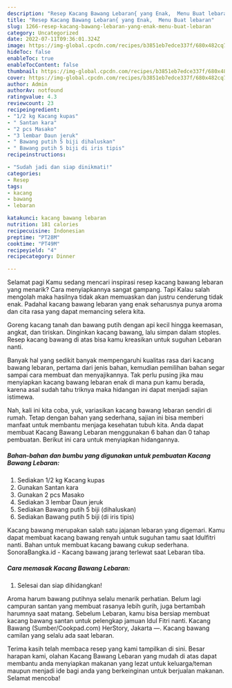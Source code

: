 ```yaml
---
description: "Resep Kacang Bawang Lebaran{ yang Enak,  Menu Buat lebaran"
title: "Resep Kacang Bawang Lebaran{ yang Enak,  Menu Buat lebaran"
slug: 1266-resep-kacang-bawang-lebaran-yang-enak-menu-buat-lebaran
category: Uncategorized
date: 2022-07-11T09:36:01.324Z
image: https://img-global.cpcdn.com/recipes/b3851eb7edce337f/680x482cq70/kacang-bawang-lebaran-foto-resep-utama.jpg
hideToc: false
enableToc: true
enableTocContent: false
thumbnail: https://img-global.cpcdn.com/recipes/b3851eb7edce337f/680x482cq70/kacang-bawang-lebaran-foto-resep-utama.jpg
cover: https://img-global.cpcdn.com/recipes/b3851eb7edce337f/680x482cq70/kacang-bawang-lebaran-foto-resep-utama.jpg
author: Admin
authorAv: notfound
ratingvalue: 4.3
reviewcount: 23
recipeingredient:
- "1/2 kg Kacang kupas"
- " Santan kara"
- "2 pcs Masako"
- "3 lembar Daun jeruk"
- " Bawang putih 5 biji dihaluskan"
- " Bawang putih 5 biji di iris tipis"
recipeinstructions:

- "Sudah jadi dan siap dinikmati!"
categories:
- Resep
tags:
- kacang
- bawang
- lebaran

katakunci: kacang bawang lebaran 
nutrition: 181 calories
recipecuisine: Indonesian
preptime: "PT28M"
cooktime: "PT49M"
recipeyield: "4"
recipecategory: Dinner

---
```



Selamat pagi Kamu sedang mencari inspirasi resep kacang bawang lebaran yang menarik? Cara menyiapkannya sangat gampang. Tapi Kalau salah mengolah maka hasilnya tidak akan memuaskan dan justru cenderung tidak enak. Padahal kacang bawang lebaran yang enak seharusnya punya aroma dan cita rasa yang dapat memancing selera kita.


Goreng kacang tanah dan bawang putih dengan api kecil hingga keemasan, angkat, dan tiriskan. Dinginkan kacang bawang, lalu simpan dalam stoples. Resep kacang bawang di atas bisa kamu kreasikan untuk suguhan Lebaran nanti.

Banyak hal yang sedikit banyak mempengaruhi kualitas rasa dari kacang bawang lebaran, pertama dari jenis bahan, kemudian pemilihan bahan segar sampai cara membuat dan menyajikannya. Tak perlu pusing jika mau menyiapkan kacang bawang lebaran enak di mana pun kamu berada, karena asal sudah tahu triknya maka hidangan ini dapat menjadi sajian istimewa.


Nah, kali ini kita coba, yuk, variasikan kacang bawang lebaran sendiri di rumah. Tetap dengan bahan yang sederhana, sajian ini bisa memberi manfaat untuk membantu menjaga kesehatan tubuh kita. Anda dapat membuat Kacang Bawang Lebaran menggunakan 6 bahan dan 0 tahap pembuatan. Berikut ini cara untuk menyiapkan hidangannya.

<!--inarticleads1-->

##### Bahan-bahan dan bumbu yang digunakan untuk pembuatan Kacang Bawang Lebaran:

1. Sediakan 1/2 kg Kacang kupas
1. Gunakan  Santan kara
1. Gunakan 2 pcs Masako
1. Sediakan 3 lembar Daun jeruk
1. Sediakan  Bawang putih 5 biji (dihaluskan)
1. Sediakan  Bawang putih 5 biji (di iris tipis)


Kacang bawang merupakan salah satu jajanan lebaran yang digemari. Kamu dapat membuat kacang bawang renyah untuk suguhan tamu saat Idulfitri nanti. Bahan untuk membuat kacang bawang cukup sederhana. SonoraBangka.id - Kacang bawang jarang terlewat saat Lebaran tiba. 

<!--inarticleads2-->

##### Cara memasak Kacang Bawang Lebaran:


1. Selesai dan siap dihidangkan!

Aroma harum bawang putihnya selalu menarik perhatian. Belum lagi campuran santan yang membuat rasanya lebih gurih, juga bertambah harumnya saat matang. Sebelum Lebaran, kamu bisa bersiap membuat kacang bawang santan untuk pelengkap jamuan Idul Fitri nanti. Kacang Bawang (Sumber/Cookpad.com) HerStory, Jakarta —. Kacang bawang camilan yang selalu ada saat lebaran. 

Terima kasih telah membaca resep yang kami tampilkan di sini. Besar harapan kami, olahan Kacang Bawang Lebaran yang mudah di atas dapat membantu anda menyiapkan makanan yang lezat untuk keluarga/teman maupun menjadi ide bagi anda yang berkeinginan untuk berjualan makanan. Selamat mencoba!
